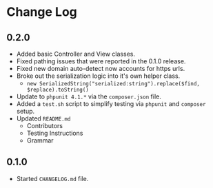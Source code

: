 # Change Log


## 0.2.0

* Added basic Controller and View classes.
* Fixed pathing issues that were reported in the 0.1.0 release.
* Fixed new domain auto-detect now accounts for https urls.
* Broke out the serialization logic into it's own helper class.
    * `new SerializedString("serialized:string").replace($find, $replace).toString()`
* Update to `phpunit 4.1.*` via the `composer.json` file.
* Added a `test.sh` script to simplify testing via `phpunit` and `composer` setup.
* Updated `README.md`
    * Contributors
    * Testing Instructions
    * Grammar

## 0.1.0

* Started `CHANGELOG.md` file.